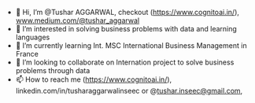- 👋 Hi, I’m @Tushar AGGARWAL, checkout (https://www.cognitoai.in/), www.medium.com/@tushar_aggarwal
- 👀 I’m interested in solving business problems with data and learning languages
- 🌱 I’m currently learning Int. MSC International Business Management in France
- 💞️ I’m looking to collaborate on Internation project to solve business problems through data
- 📫 How to reach me (https://www.cognitoai.in/), linkedin.com/in/tusharaggarwalinseec or @tushar.inseec@gmail.com,

<!---
tushar2704/tushar2704 is a ✨ special ✨ repository because its `README.md` (this file) appears on your GitHub profile.
You can click the Preview link to take a look at your changes.
--->
